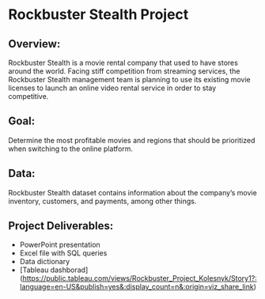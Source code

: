 # Rockbuster Stealth Project
## Overview:
Rockbuster Stealth is a movie rental company that used to have stores around the world. 
Facing stiff competition from streaming services, the Rockbuster Stealth management team is planning to use its existing movie licenses to launch an online video rental service in order to stay competitive.

## Goal:
Determine the most profitable movies and regions that should be prioritized when switching to the online platform.

## Data:
Rockbuster Stealth dataset contains information about the company’s movie inventory, customers, and payments, among other things.

## Project Deliverables:
- PowerPoint presentation
- Excel file with SQL queries
- Data dictionary
- [Tableau dashborad] (https://public.tableau.com/views/Rockbuster_Project_Kolesnyk/Story1?:language=en-US&publish=yes&:display_count=n&:origin=viz_share_link) 
